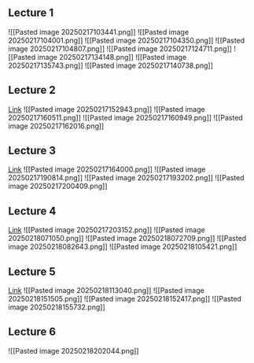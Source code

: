 
## Lecture 1
![[Pasted image 20250217103441.png]]
![[Pasted image 20250217104001.png]]
![[Pasted image 20250217104350.png]]
![[Pasted image 20250217104807.png]]
![[Pasted image 20250217124711.png]]
![[Pasted image 20250217134148.png]]
![[Pasted image 20250217135743.png]]
![[Pasted image 20250217140738.png]]


## Lecture 2
[Link](https://www.youtube.com/watch?v=SnzvWUFxcYU&list=PLyqSpQzTE6M8O9Oy9t-yhiAUXOi-rmTp_&index=22)
![[Pasted image 20250217152943.png]]
![[Pasted image 20250217160511.png]]
![[Pasted image 20250217160949.png]]
![[Pasted image 20250217162016.png]]

## Lecture 3
[Link](https://www.youtube.com/watch?v=olagryvWnvA&list=PLyqSpQzTE6M8O9Oy9t-yhiAUXOi-rmTp_&index=21)
![[Pasted image 20250217164000.png]]
![[Pasted image 20250217190814.png]]
![[Pasted image 20250217193202.png]]
![[Pasted image 20250217200409.png]]

## Lecture 4
[Link](https://www.youtube.com/watch?v=2wIc9YXp0Sw&list=PLyqSpQzTE6M8O9Oy9t-yhiAUXOi-rmTp_&index=20)
![[Pasted image 20250217203152.png]]
![[Pasted image 20250218071050.png]]
![[Pasted image 20250218072709.png]]
![[Pasted image 20250218082643.png]]
![[Pasted image 20250218105421.png]]

## Lecture 5
[Link](https://www.youtube.com/watch?v=VREYgGjjox0&list=PLyqSpQzTE6M8O9Oy9t-yhiAUXOi-rmTp_&index=18)
![[Pasted image 20250218113040.png]]
![[Pasted image 20250218151505.png]]
![[Pasted image 20250218152417.png]]
![[Pasted image 20250218155732.png]]

## Lecture 6
![[Pasted image 20250218202044.png]]
